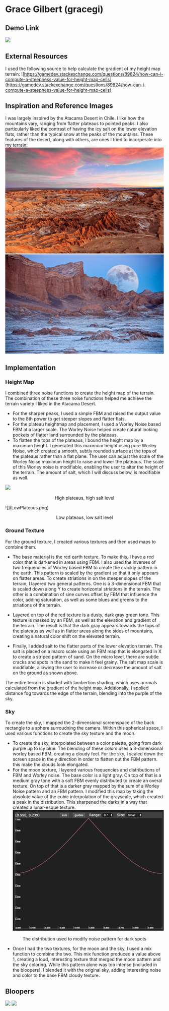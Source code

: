 # Grace Gilbert (gracegi)

## Demo Link
[https://gracelgilbert.github.io/hw01-noisy-terrain/]: https://gracelgilbert.github.io/hw01-noisy-terrain/


![](MainImage.png)

## External Resources
I used the following source to help calculate the gradient of my height map terrain:
![https://gamedev.stackexchange.com/questions/89824/how-can-i-compute-a-steepness-value-for-height-map-cells](https://gamedev.stackexchange.com/questions/89824/how-can-i-compute-a-steepness-value-for-height-map-cells)

## Inspiration and Reference Images
I was largely inspired by the Atacama Desert in Chile. I like how the mountains vary, ranging from flatter plateaus to pointed peaks. I also particularly liked the contrast of having the icy salt on the lower elevation flats, rather than the typical snow at the peaks of the mountains. These features of the desert, along with others, are ones I tried to incorperate into my terrain:
![](atacama1.jpg)
![](Atacama2.jpg)


## Implementation
### Height Map
I combined three noise functions to create the height map of the terrain. The combination of these three noise functions helped me achieve the terrain variety I liked in the Atacama Desert. 
- For the sharper peaks, I used a simple FBM and raised the output value to the 8th power to get steeper slopes and flatter flats.  
- For the plateau heightmap and placement, I used a Worley Noise based FBM at a larger scale. The Worley Noise helped create natural looking pockets of flatter land surrounded by the plateaus. 
- To flatten the tops of the plateaus, I bound the height map by a maximum height. I generated this maximum height using pure Worley Noise, which created a smooth, subtly rounded surface at the tops of the plateaus rather than a flat plane. The user can adjust the scale of the Worley Noise maximum height to raise and lower the plateaus. The scale of this Worley noise is modifiable, enabling the user to alter the height of the terrain. The amount of salt, which I will discuss below, is modifiable as well.

![](HighPlateaus.png)
<p align="center">
  High plateaus, high salt level
</p>
![](LowPlateaus.png)
<p align="center">
  Low plateaus, low salt level
</p>


### Ground Texture
For the ground texture, I created various textures and then used maps to combine them. 
- The base material is the red earth texture. To make this, I have a red color that is darkened in areas using FBM. I also used the inverses of two frequencies of Worley based FBM to create the crackly pattern in the earth. This pattern is scaled by the gradient so that it only appears on flatter areas. To create striations in on the steeper slopes of the terrain, I layered two general patterns. One is a 3-dimensional FBM that is scaled down along Y to create horizontal striations in the terrain. The other is a combination of sine curves offset by FBM that influence the color, adding saturation, as well as some blues and greens to the striations of the terrain.  

- Layered on top of the red texture is a dusty, dark gray green tone. This texture is masked by an FBM, as well as the elevation and gradient of the terrain. The result is that the dark gray appears towards the tops of the plateaus as well as in flatter areas along the sides of mountains, creating a natural color shift on the elevated terrain. 

- Finally, I added salt to the flatter parts of the lower elevation terrain. The salt is placed on a macro scale using an FBM map that is elongated in X to create a striped pattern of sand. On the micro level, there are subtle cracks and spots in the sand to make it feel grainy. The salt map scale is modifiable, allowing the user to increase or decrease the amount of salt on the ground as shown above.

The entire terrain is shaded with lambertion shading, which uses normals calculated from the gradient of the height map. Additionally, I applied distance fog towards the edge of the terrain, blending into the purple of the sky. 

### Sky
To create the sky, I mapped the 2-dimensional screenspace of the back rectangle to a sphere surroudning the camera. Within this spherical space, I used various functions to create the sky texture and the moon.
- To create the sky, interpolated between a color palette, going from dark purple up to icy blue. The blending of these colors uses a 3-dimensional worley based FBM, creating a cloudy feel. For the sky, I scaled down the screen space in the y direction in order to flatten out the FBM pattern. this make the clouds look elongated.
- For the moon texture, I layered various frequencies and distributions of FBM and Worley noise. The base color is a light gray. On top of that is a medium gray tone with a soft FBM evenly distributed to create an overal texture. On top of that is a darker gray mapped by the sum of a Worley Noise pattern and an FBM pattern. I modified this map by taking the absolute value of the cubic interpolation of the grayscale, which created a peak in the distribution. This sharpened the darks in a way that created a lunar-esque texture.
![](MoonDistributionFunction.png)
<p align="center">
  The distribution used to modify noise pattern for dark spots
</p>

- Once I had the two textures, for the moon and the sky, I used a mix function to combine the two. This mix function produced a value above 1, creating a loud, interesting texture that merged the moon pattern and the sky coloring. While this pattern alone was too intense (included in the bloopers), I blended it with the original sky, adding interesting noise and color to the base FBM cloudy texture.

## Bloopers
![](PureSkyTexture.png)
![](blooper.png)




